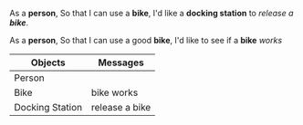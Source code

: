 As a **person**,
So that I can use a **bike**,
I'd like a **docking station** to _release a **bike**_.

As a **person**,
So that I can use a good **bike**,
I'd like to see if a **bike** _works_


Objects          | Messages
--------------   | -------------
Person           |
Bike             | bike works
Docking Station  | release a bike

